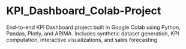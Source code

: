 # KPI_Dashboard_Colab-Project
End-to-end KPI Dashboard project built in Google Colab using Python, Pandas, Plotly, and ARIMA. Includes synthetic dataset generation, KPI computation, interactive visualizations, and sales forecasting
